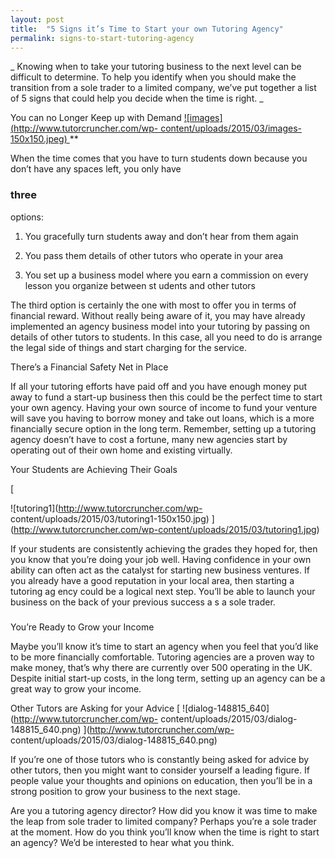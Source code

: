 ```yaml
---
layout: post
title:  "5 Signs it’s Time to Start your own Tutoring Agency"
permalink: signs-to-start-tutoring-agency
---
```

_ Knowing when to take your tutoring business to the next level can be
difficult to determine. To help you identify when you should make the
transition from a sole trader to a limited company, we’ve put together a list
of 5 signs that could help you decide when the time is right. _

You can no Longer Keep up with Demand [
![images](http://www.tutorcruncher.com/wp-
content/uploads/2015/03/images-150x150.jpeg)
](http://www.tutorcruncher.com/wp-content/uploads/2015/03/images.jpeg) **

When the time comes that you have to turn students down because you don’t have
any spaces left, you only have 

### three

 options:

  1. You gracefully turn students away and don’t hear from them again 

  2. You pass them details of other tutors who operate in your area 

  3. You set up a business model where you earn a commission on every lesson you organize between st  udents and other tutors 

The third option is certainly the one with most to offer you in terms of
financial reward. Without really being aware of it, you may have already
implemented an agency business model into your tutoring by passing on details
of other tutors to students. In this case, all you need to do is arrange the
legal side of things and start charging for the service.

There’s a Financial Safety Net in Place 

If all your tutoring efforts have paid off and you have enough money put away
to fund a start-up business then this could be the perfect time to start your
own agency. Having your own source of income to fund your venture will save
you having to borrow money and take out loans,  which is a more financially
secure option in the long term. Remember, setting up a tutoring agency doesn’t
have to cost a fortune, many new agencies start by operating out of their own
home and existing virtually.

Your Students are Achieving Their Goals 

[

![tutoring1](http://www.tutorcruncher.com/wp-
content/uploads/2015/03/tutoring1-150x150.jpg)
](http://www.tutorcruncher.com/wp-content/uploads/2015/03/tutoring1.jpg)

If
your students are consistently achieving the grades they hoped for, then you
know that you’re doing your job well. Having confidence in your own ability
can often act  as the catalyst for starting new business ventures. If you
already have a good reputation in your local area, then starting  a tutoring
ag  ency could be a logical next step.  You’ll be able to launch your business
on the back of your previous success a  s a sole trader.

#####

#####

You’re Ready to Grow your Income 

Maybe you’ll know it’s time to start an agency when you feel that you’d like
to be more financially comfortable. Tutoring agencies are a proven way to make
money, that’s why there are currently over 500 operating in the UK. Despite
initial start-up costs, in the long term, setting up an agency can be a great
way to grow your income.

Other Tutors are Asking for your Advice  [
![dialog-148815_640](http://www.tutorcruncher.com/wp-
content/uploads/2015/03/dialog-148815_640.png)
](http://www.tutorcruncher.com/wp-
content/uploads/2015/03/dialog-148815_640.png)

If you’re one of those tutors who is constantly being asked for advice by
other tutors, then you might want to consider yourself a leading figure. If
people  value your thoughts and opinions on education, then you’ll be in a
strong position to grow your business to the next stage.

Are you a tutoring agency director? How did you know it was time to make the
leap from sole trader to limited company? Perhaps you’re a sole trader at the
moment. How do you think you’ll know when the time is right to start an
agency? We’d be interested to hear what you think.

